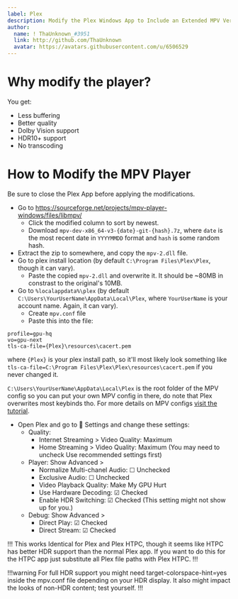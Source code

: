 ```yaml
---
label: Plex
description: Modify the Plex Windows App to Include an Extended MPV Version
author:
  name: ! ThaUnknown_#3951
  link: http://github.com/ThaUnknown
  avatar: https://avatars.githubusercontent.com/u/6506529
---
```


# Why modify the player?

You get:
- Less buffering
- Better quality
- Dolby Vision support
- HDR10+ support
- No transcoding

# How to Modify the MPV Player

Be sure to close the Plex App before applying the modifications.

- Go to https://sourceforge.net/projects/mpv-player-windows/files/libmpv/
  - Click the modified column to sort by newest.
  - Download `mpv-dev-x86_64-v3-{date}-git-{hash}.7z`, where `date` is the most recent date in `YYYYMMDD` format and `hash` is some random hash.
- Extract the zip to somewhere, and copy the `mpv-2.dll` file.
- Go to plex install location (by default `C:\Program Files\Plex\Plex`, though it can vary).
  - Paste the copied `mpv-2.dll` and overwrite it. It should be ~80MB in constrast to the original's 10MB.
- Go to `%localappdata%\plex` (by default `C:\Users\YourUserName\AppData\Local\Plex`, where `YourUserName` is your account name. Again, it can vary).
  - Create `mpv.conf` file
  - Paste this into the file:
```
profile=gpu-hq
vo=gpu-next
tls-ca-file={Plex}\resources\cacert.pem
```
where `{Plex}` is your plex install path, so it'll most likely look something like `tls-ca-file=C:\Program Files\Plex\Plex\resources\cacert.pem` if you never changed it.

`C:\Users\YourUserName\AppData\Local\Plex` is the root folder of the MPV config so you can put your own MPV config in there, do note that Plex overwrites most keybinds tho. For more details on MPV configs [visit the tutorial](https://thewiki.moe/tutorials/mpv/).

- Open Plex and go to 🔧 Settings and change these settings:
  - Quality:
    - Internet Streaming > Video Quality: Maximum
    - Home Streaming > Video Quality: Maximum (You may need to uncheck Use recommended settings first)
  - Player: Show Advanced >
    - Normalize Multi-chanel Audio: ☐ Unchecked
    - Exclusive Audio: ☐ Unchecked
    - Video Playback Quality: Make My GPU Hurt
    - Use Hardware Decoding: ☑ Checked
    - Enable HDR Switching: ☑ Checked (This setting might not show up for you.)
  - Debug: Show Advanced >
    - Direct Play: ☑ Checked
    - Direct Stream: ☑ Checked

!!!
This works Identical for Plex and Plex HTPC, though it seems like HTPC has better HDR support than the normal Plex app. If you want to do this for the HTPC app just substitute all Plex file paths with Plex HTPC.
!!!

!!!warning
For full HDR support you might need target-colorspace-hint=yes inside the mpv.conf file depending on your HDR display. It also might impact the looks of non-HDR content; test yourself.
!!!
